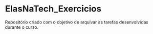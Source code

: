 # ElasNaTech_Exercicios
Repositório criado com o objetivo de arquivar as tarefas desenvolvidas durante o curso.
